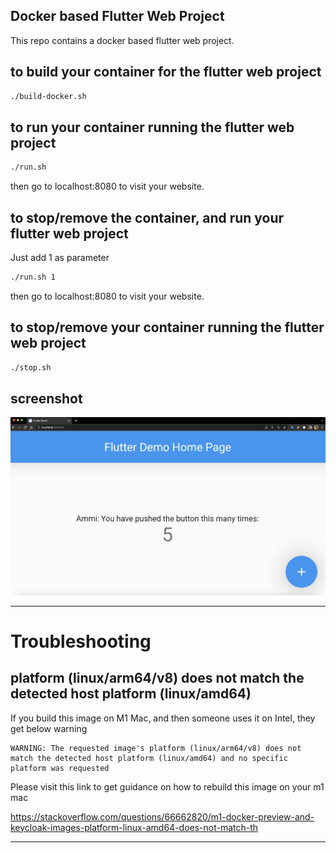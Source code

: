 ## Docker based Flutter Web Project 

This repo contains a docker based flutter web project. 

## to build your container for the flutter web project 
```bash
./build-docker.sh
```

## to run your container running the flutter web project 
```bash
./run.sh
```

then go to localhost:8080 to visit your website.

## to stop/remove the container, and run your flutter web project 
Just add 1 as parameter

```bash
./run.sh 1
```

then go to localhost:8080 to visit your website.


## to stop/remove your container running the flutter web project 
```bash
./stop.sh
```

## screenshot
![Screenshot](./doc/Screenshot%202023-02-22%20at%202.15.51%20AM.png)

---

# Troubleshooting 

## platform (linux/arm64/v8) does not match the detected host platform (linux/amd64)
If you build this image on M1 Mac, and then someone uses it on Intel, they get below warning 

```
WARNING: The requested image's platform (linux/arm64/v8) does not match the detected host platform (linux/amd64) and no specific platform was requested
```

Please visit this link to get guidance on how to rebuild this image on your m1 mac

https://stackoverflow.com/questions/66662820/m1-docker-preview-and-keycloak-images-platform-linux-amd64-does-not-match-th

---
